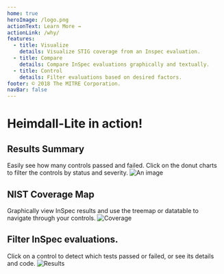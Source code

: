 ```yaml
---
home: true
heroImage: /logo.png
actionText: Learn More →
actionLink: /why/
features:
  - title: Visualize
    details: Visualize STIG coverage from an Inspec evaluation.
  - title: Compare
    details: Compare InSpec evaluations graphically and textually.
  - title: Control
    details: Filter evaluations based on desired factors.
footer: © 2018 The MITRE Corporation.
navBar: false
---
```


# Heimdall-Lite in action!

## Results Summary

Easily see how many controls passed and failed. Click on the donut charts to filter the controls by status and severity.
![An image](/Results_summary.png)

## NIST Coverage Map

Graphically view InSpec results and use the treemap or datatable to navigate through your controls.
![Coverage](/Nist_coverage.png)

## Filter InSpec evaluations.

Click on a control to detect which tests passed or failed, or see its details and code.
![Results](/Results_List.png)
